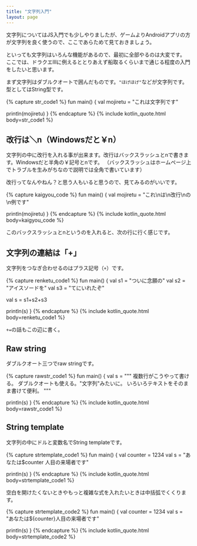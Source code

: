 ```yaml
---
title: "文字列入門"
layout: page
---
```

文字列についてはJS入門でも少しやりましたが、ゲームよりAndroidアプリの方が文字列を良く使うので、ここであらためて見ておきましょう。

といっても文字列はいろんな機能があるので、最初に全部やるのは大変です。
ここでは、ドラクエIIIに例えるととりあえず船取るくらいまで通じる程度の入門をしたいと思います。

まず文字列はダブルクオートで囲んだものです。`"ほげほげ"`などが文字列です。
型としてはString型です。

{% capture str_code1 %}
fun main() {
  val mojiretu = "これは文字列です"

  println(mojiretu)
}
{% endcapture %}
{% include kotlin_quote.html body=str_code1 %}

## 改行は＼n（Windowsだと￥n）

文字列の中に改行を入れる事が出来ます。改行はバックスラッシュとnで書きます。Windowsだと半角の￥記号とnです。
（バックスラッシュはホームページ上でトラブルを生みがちなので説明では全角で書いています）

改行ってなんやねん？と思う人もいると思うので、見てみるのがいいです。

{% capture kaigyou_code %}
fun main() {
  val mojiretu = "これ\nは\n改行\nの\n例です"

  println(mojiretu)
}
{% endcapture %}
{% include kotlin_quote.html body=kaigyou_code %}

このバックスラッシュとnというのを入れると、次の行に行く感じです。

## 文字列の連結は「+」

文字列をつなぎ合わせるのはプラス記号（`+`）です。

{% capture renketu_code1 %}
fun main() {
  val s1 = "ついに念願の"
  val s2 = "アイスソードを"
  val s3 = "てにいれたぞ"

  val s = s1+s2+s3

  println(s)
}
{% endcapture %}
{% include kotlin_quote.html body=renketu_code1 %}

`+=`の話もこの辺に書く。

## Raw string

ダブルクオート三つでraw stringです。

{% capture rawstr_code1 %}
fun main() {
  val s = """
複数行がこうやって書ける。
ダブルクオートも使える。"文字列"みたいに。
いろいろテキストをそのまま書けて便利。
"""

  println(s)
}
{% endcapture %}
{% include kotlin_quote.html body=rawstr_code1 %}


## String template

文字列の中にドルと変数名でString templateです。

{% capture strtemplate_code1 %}
fun main() {
  val counter = 1234
  val s = "あなたは$counter 人目の来場者です"

  println(s)
}
{% endcapture %}
{% include kotlin_quote.html body=strtemplate_code1 %}

空白を開けたくないときやもっと複雑な式を入れたいときは中括弧でくくります。

{% capture strtemplate_code2 %}
fun main() {
  val counter = 1234
  val s = "あなたは${counter}人目の来場者です"

  println(s)
}
{% endcapture %}
{% include kotlin_quote.html body=strtemplate_code2 %}
